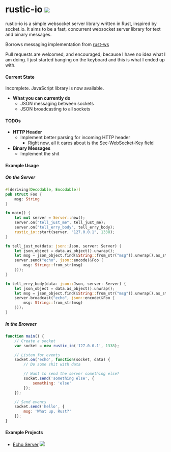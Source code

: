 rustic-io [<img src="https://travis-ci.org/nathansizemore/rustic-io.png?branch=master">](https://travis-ci.org/nathansizemore/rustic-io)
=========

rustic-io is a simple websocket server library written in Rust, inspired by socket.io.  It aims to be a fast, concurrent websocket server library for text and binary messages.

Borrows messaging implementation from [rust-ws](https://github.com/ehsanul/rust-ws)

Pull requests are welcomed, and encouraged; because I have no idea what I am doing.  I just started banging on the keyboard and this is what I ended up with.

#### Current State
Incomplete. JavaScript library is now available.
* **What you can currently do**
  * JSON messaging between sockets
  * JSON broadcasting to all sockets

#### TODOs
* **HTTP Header**
  * Implement better parsing for incoming HTTP header
    * Right now, all it cares about is the Sec-WebSocket-Key field
* **Binary Messages**
  * Implement the shit

#### Example Usage

##### On the Server
```rust
#[deriving(Decodable, Encodable)]
pub struct Foo {
    msg: String
}

fn main() {
    let mut server = Server::new();
    server.on("tell_just_me", tell_just_me);
    server.on("tell_erry_body", tell_erry_body);
    rustic_io::start(server, "127.0.0.1", 1338);
}

fn tell_just_me(data: json::Json, server: Server) {
    let json_object = data.as_object().unwrap();
    let msg = json_object.find(&String::from_str("msg")).unwrap().as_string().unwrap();
    server.send("echo", json::encode(&Foo {
        msg: String::from_str(msg)
    }));
}

fn tell_erry_body(data: json::Json, server: Server) {
    let json_object = data.as_object().unwrap();
    let msg = json_object.find(&String::from_str("msg")).unwrap().as_string().unwrap();
    server.broadcast("echo", json::encode(&Foo {
        msg: String::from_str(msg)
    }));
}
```
##### In the Browser
```javascript
function main() {
    // Create a socket
    var socket = new rustic_io('127.0.0.1', 1338);

    // Listen for events
    socket.on('echo', function(socket, data) {
        // Do some shit with data

        // Want to send the server something else?
        socket.send('something else', {
            something: 'else'
        });
    });

    // Send events
    socket.send('hello', {
        msg: 'What up, Rust?'
    });
}
```

#### Example Projects
* [Echo Server](https://github.com/nathansizemore/rustic-io-echo-server) [<img src="https://travis-ci.org/nathansizemore/rustic-io-echo-server.png?branch=master">](https://travis-ci.org/nathansizemore/rustic-io-echo-server)
  